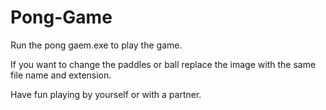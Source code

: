 # Pong-Game
Run the pong gaem.exe to play the game.

If you want to change the paddles or ball replace the image with the same file name and extension.

Have fun playing by yourself or with a partner.
